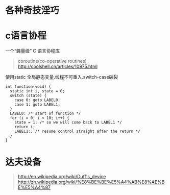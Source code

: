 # 各种奇技淫巧

# c语言协程

一个“蝇量级” C 语言协程库

>  coroutine(co-operative routines) http://coolshell.cn/articles/10975.html

使用static 全局静态变量.线程不可重入.switch-case破裂

```
int function(void) {
  static int i, state = 0;
  switch (state) {
    case 0: goto LABEL0;
    case 1: goto LABEL1;
  }
  LABEL0: /* start of function */
  for (i = 0; i < 10; i++) {
    state = 1; /* so we will come back to LABEL1 */
    return i;
    LABEL1:; /* resume control straight after the return */
  }
}
```

# 达夫设备

> http://en.wikipedia.org/wiki/Duff's_device
> http://zh.wikipedia.org/wiki/%E8%BE%BE%E5%A4%AB%E8%AE%BE%E5%A4%87